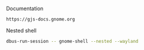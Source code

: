 Documentation

```bash
https://gjs-docs.gnome.org
```

Nested shell

```bash
dbus-run-session -- gnome-shell --nested --wayland
```
